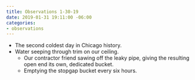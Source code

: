 ```yaml
---
title: Observations 1-30-19
date: 2019-01-31 19:11:00 -06:00
categories:
- observations
---
```


- The second coldest day in Chicago history.
- Water seeping through trim on our ceiling.
	- Our contractor friend sawing off the leaky pipe, giving the resulting open end its own, dedicated bucket.
	- Emptying the stopgap bucket every six hours.
